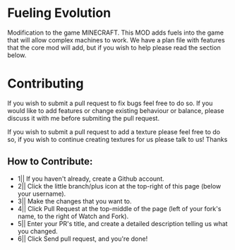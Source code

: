 Fueling Evolution 
=============
Modification to the game MINECRAFT. This MOD adds fuels into the game that will allow complex machines to work. We have a plan file with features that the core mod will add, but if you wish to help please read the section below.

Contributing
============

If you wish to submit a pull request to fix bugs feel free to do so. If you would like to add features or change existing behaviour or balance, please discuss it with me before submiting the pull request.

If you wish to submit a pull request to add a texture please feel free to do so, if you wish to continue creating textures for us please talk to us! Thanks

How to Contribute:
------------------
- 1|| If you haven't already, create a Github account.
- 2|| Click the little branch/plus icon at the top-right of this page (below your username).
- 3|| Make the changes that you want to.
- 4|| Click Pull Request at the top-middle of the page (left of your fork's name, to the right of Watch and Fork).
- 5|| Enter your PR's title, and create a detailed description telling us what you changed.
- 6|| Click Send pull request, and you're done!

